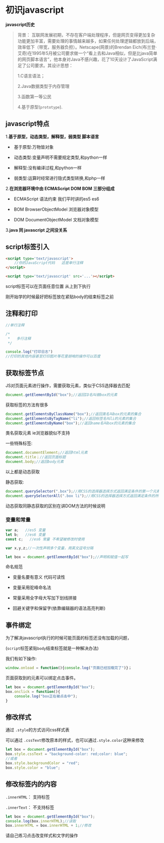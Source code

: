 # 初识javascript

**javascript历史**

> 背景： 互联网发展初期，不存在客户端处理程序，但是网页变得更加复杂功能更加丰富，需要处理的事情越来越多，如果任何处理逻辑都放到后端，效率低下（带宽，服务器负担）。Netscape(网景)的Brendan Eich(布兰登·艾奇)在1995年5月被公司要求做一个“看上去和Java相似，但是比java简单的网页脚本语言”，他本身对Java不感兴趣，花了10天设计了JavaScript满足了公司要求。其设计思想：
>
> 1.C语言语法；
>
> 2.Java数据类型于内存管理 
>
> 3.函数第一等公民
>
> 4.基于原型(`prototype`).



## javascript特点

1.**基于原型，动态类型，解释型，弱类型 脚本语言** 

- ​    基于原型:万物皆对象

- ​    动态类型:变量声明不需要规定类型,和python一样

- ​    解释型:没有编译过程,和python一样
- ​    弱类型:运算时经常进行隐式类型转换,和php一样

2.**在浏览器环境中由 ECMAScript  DOM  BOM 三部分组成**

- ​    ECMAScript 语法约束 我们平时讲的es5 es6

- ​    BOM	BrowserObjectModel 浏览器对象模型

- ​    DOM	DocumentObjectModel 文档对象模型

3.**java 同 javascript 之间没关系**



## script标签引入

```html
<script type='text/javascript'>
    //你的JavaScript代码   这是单行注释
</script>
```

```html
<script type='text/javascript' src='...'></script>
```

script标签可以在页面任意位置  从上到下执行

刚开始学的时候最好把标签放在紧贴body的结束标签之前



## 注释和打印

```js
//单行注释

/*
 *   多行注释
 */

console.log("打印日志")
//打印的其他内容甚至打印图片等花里胡哨的操作可以百度
```



## 获取标签节点

JS对页面元素进行操作，需要获取元素，类似于CSS选择器去匹配

```js
document.getElementById("box");//返回ID名叫做box的元素
```

获取标签的方法有很多

```js
document.getElementsByClassName("box");//返回类名叫box的元素的集合
document.getElementsByTagName("li");//返回标签名叫li的元素的集合
document.getElementsByName("box");//返回name名叫box的元素的集合
```

类名获取元素 ie浏览器貌似不支持

一些特殊标签:

```js
document.documentElement;//返回html元素
document.title；//返回页面标题
document.body;//返回body元素
```

以上都是动态获取

静态获取:

```js
document.querySelector(".box");//用CSS的选择器选择方式返回满足条件的第一个元素
document.querySelectorAll(".box li");//用CSS的选择器选择方式返回满足条件的所有的元素集合
```

动态获取同静态获取的区别在讲DOM方法的时候说明



### 变量和常量

```js
var a;   //es5 变量
let b;   //es6 变量
const c;   //es6 常量 不希望被修改时使用

var x,y,z;//一次性声明多个变量，用英文逗号分隔

let box = document.getElementById("box");//声明和赋值一起写
```

命名规范

- 变量名要有意义 代码可读性

- 变量采用驼峰命名法

- 常量采用全字母大写加下划线拼接

- 回避关键字和保留字(依靠编辑器的语法高亮判断)



## 事件绑定

为了解决javascript执行的时候可能页面的标签还没有加载的问题，

(`script`标签紧贴`body`结束标签就是一种解决办法)

我们有如下操作:

```js
window.onload = function(){console.log("页面已经加载完了")}；
```

页面获取到的元素可以绑定点击事件。

```js
let box = document.getElementById("box");
box.onclick = function(){
    console.log("box正在被点击中");
}
```



## 修改样式

通过 `.style`的方式访问css样式表

可以通过 `.cssText`修改原本的样式，也可以通过`.style.color`这种来修改

```js
let box = document.getElementById("box");
box.style.cssText = "background-color: red;color: blue";
//或者
box.style.backgroundColor = "red";
box.style.color = "blue";
```



## 修改标签内的内容

 `.innerHTML`： 支持标签

 `.innerText`： 不支持标签

```js
let box = document.getElementById("box");
console.log(box.innerHTML);//读取
box.innerHTML = box.innerHTML + 1;//修改
```

请自己练习点击改变样式和文字的操作


